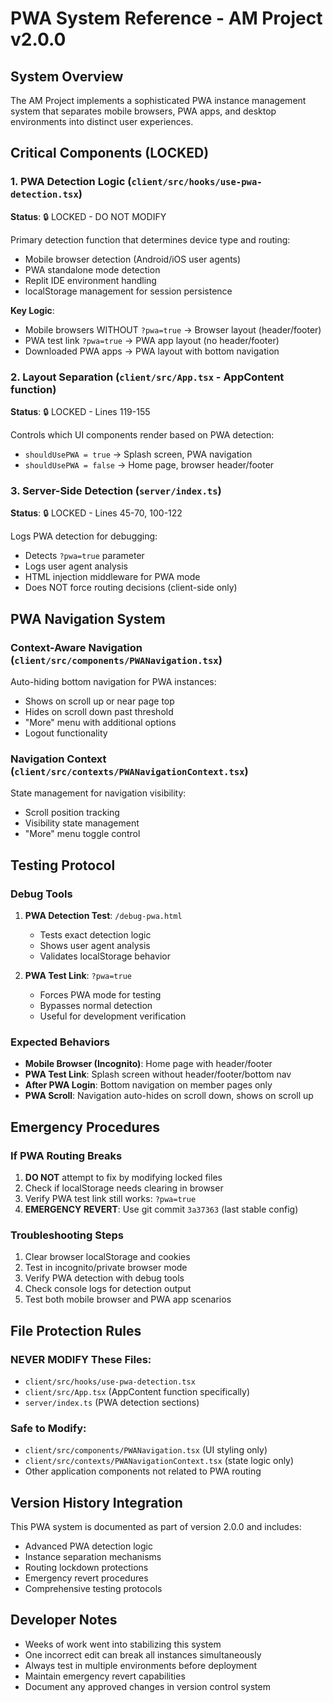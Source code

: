 # PWA System Reference - AM Project v2.0.0

## System Overview
The AM Project implements a sophisticated PWA instance management system that separates mobile browsers, PWA apps, and desktop environments into distinct user experiences.

## Critical Components (LOCKED)

### 1. PWA Detection Logic (`client/src/hooks/use-pwa-detection.tsx`)
**Status**: 🔒 LOCKED - DO NOT MODIFY

Primary detection function that determines device type and routing:
- Mobile browser detection (Android/iOS user agents)
- PWA standalone mode detection
- Replit IDE environment handling
- localStorage management for session persistence

**Key Logic**: 
- Mobile browsers WITHOUT `?pwa=true` → Browser layout (header/footer)
- PWA test link `?pwa=true` → PWA app layout (no header/footer)
- Downloaded PWA apps → PWA layout with bottom navigation

### 2. Layout Separation (`client/src/App.tsx` - AppContent function)
**Status**: 🔒 LOCKED - Lines 119-155

Controls which UI components render based on PWA detection:
- `shouldUsePWA = true` → Splash screen, PWA navigation
- `shouldUsePWA = false` → Home page, browser header/footer

### 3. Server-Side Detection (`server/index.ts`)
**Status**: 🔒 LOCKED - Lines 45-70, 100-122

Logs PWA detection for debugging:
- Detects `?pwa=true` parameter
- Logs user agent analysis
- HTML injection middleware for PWA mode
- Does NOT force routing decisions (client-side only)

## PWA Navigation System

### Context-Aware Navigation (`client/src/components/PWANavigation.tsx`)
Auto-hiding bottom navigation for PWA instances:
- Shows on scroll up or near page top
- Hides on scroll down past threshold
- "More" menu with additional options
- Logout functionality

### Navigation Context (`client/src/contexts/PWANavigationContext.tsx`)
State management for navigation visibility:
- Scroll position tracking
- Visibility state management
- "More" menu toggle control

## Testing Protocol

### Debug Tools
1. **PWA Detection Test**: `/debug-pwa.html`
   - Tests exact detection logic
   - Shows user agent analysis
   - Validates localStorage behavior

2. **PWA Test Link**: `?pwa=true`
   - Forces PWA mode for testing
   - Bypasses normal detection
   - Useful for development verification

### Expected Behaviors
- **Mobile Browser (Incognito)**: Home page with header/footer
- **PWA Test Link**: Splash screen without header/footer/bottom nav
- **After PWA Login**: Bottom navigation on member pages only
- **PWA Scroll**: Navigation auto-hides on scroll down, shows on scroll up

## Emergency Procedures

### If PWA Routing Breaks
1. **DO NOT** attempt to fix by modifying locked files
2. Check if localStorage needs clearing in browser
3. Verify PWA test link still works: `?pwa=true`
4. **EMERGENCY REVERT**: Use git commit `3a37363` (last stable config)

### Troubleshooting Steps
1. Clear browser localStorage and cookies
2. Test in incognito/private browser mode
3. Verify PWA detection with debug tools
4. Check console logs for detection output
5. Test both mobile browser and PWA app scenarios

## File Protection Rules

### NEVER MODIFY These Files:
- `client/src/hooks/use-pwa-detection.tsx`
- `client/src/App.tsx` (AppContent function specifically)
- `server/index.ts` (PWA detection sections)

### Safe to Modify:
- `client/src/components/PWANavigation.tsx` (UI styling only)
- `client/src/contexts/PWANavigationContext.tsx` (state logic only)
- Other application components not related to PWA routing

## Version History Integration
This PWA system is documented as part of version 2.0.0 and includes:
- Advanced PWA detection logic
- Instance separation mechanisms
- Routing lockdown protections
- Emergency revert procedures
- Comprehensive testing protocols

## Developer Notes
- Weeks of work went into stabilizing this system
- One incorrect edit can break all instances simultaneously
- Always test in multiple environments before deployment
- Maintain emergency revert capabilities
- Document any approved changes in version control system